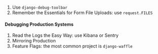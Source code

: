 1. Use `django-debug-toolbar`
2. Remember the Essentials for Form File Uploads: use `request.FILES`

#### Debugging Production Systems

1. Read the Logs the Easy Way: use Kibana or Sentry 
2. Mirroring Production
3. Feature Flags: the most common project is `django-waffle`